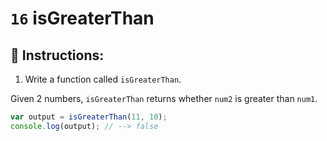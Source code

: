 # `16` isGreaterThan

## 📝 Instructions:

1. Write a function called `isGreaterThan`.

Given 2 numbers, `isGreaterThan` returns whether `num2` is greater than `num1`.

```Javascript
var output = isGreaterThan(11, 10);
console.log(output); // --> false
```